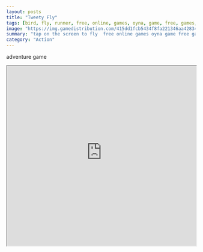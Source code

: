 ```yaml
---
layout: posts
title: "Tweety Fly"
tags: [bird, fly, runner, free, online, games, oyna, game, free, games, play, play, games]
image: "https://img.gamedistribution.com/415dd1fcb5434f8fa221346aa428348f.jpg"
summary: "tap on the screen to fly  free online games oyna game free games play play games"
category: "Action"
---
```


adventure game

<iframe width="100%" height="480px;" src="https://html5.gamedistribution.com/415dd1fcb5434f8fa221346aa428348f/"></iframe>